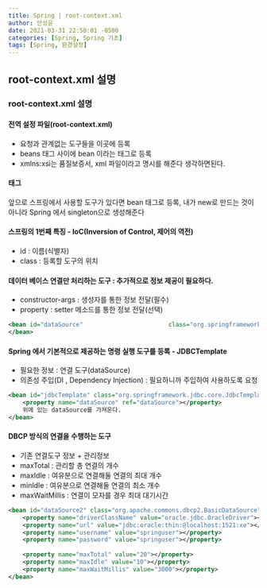 ```yaml
---
title: Spring | root-context.xml
author: 안성윤
date: 2021-03-31 22:50:01 -0500
categories: [Spring, Spring 기초]
tags: [Spring, 환경설정]
---
```


## root-context.xml 설명

### root-context.xml 설명

#### 전역 설정 파일(root-context.xml)

- 요청과 관계없는 도구들을 이곳에 등록
- beans 태그 사이에 bean 이라는 태그로 등록
- xmlns:xsi는 품질보증서, xml 파일이라고 명시를 해준다 생각하면된다.

#### <bean> 태그 

앞으로 스프링에서 사용할 도구가 있다면 bean 태그로 등록, 내가 new로 만드는 것이 아니라 Spring 에서 singleton으로 생성해준다

#### 스프링의 1번째 특징 - IoC(Inversion of Control, 제어의 역전)

- id : 이름(식별자)
- class : 등록할 도구의 위치

#### 데이터 베이스 연결만 처리하는 도구 : 추가적으로 정보 제공이 필요하다.

- constructor-args : 생성자를 통한 정보 전달(필수)
- property : setter 메소드를 통한 정보 전달(선택)

```xml
<bean id="dataSource" 				         class="org.springframework.jdbc.datasource.DriverManagerDataSource.class">
</bean>
```



#### Spring 에서 기본적으로 제공하는 명령 실행 도구를 등록 - JDBCTemplate

- 필요한 정보 : 연결 도구(dataSource)
- 의존성 주입(DI , Dependency Injection) : 필요하니까 주입하여 사용하도록 요청

```xml
<bean id="jdbcTemplate" class="org.springframework.jdbc.core.JdbcTemplate">
	<property name="dataSource" ref="dataSource"></property>
    위에 있는 dataSource를 가져온다.
</bean>
```

#### DBCP 방식의 연결을 수행하는 도구

- 기존 연결도구 정보 + 관리정보
- maxTotal : 관리할 총 연결의 개수
- maxIdle : 여유분으로 연결해둘 연결의 최대 개수
- minIdle : 여유분으로 연결해둘 연결의 최소 개수
- maxWaitMillis : 연결이 모자를 경우 최대 대기시간

```xml
<bean id="dataSource2" class="org.apache.commons.dbcp2.BasicDataSource">
	<property name="driverClassName" value="oracle.jdbc.OracleDriver"></property>
	<property name="url" value="jdbc:oracle:thin:@localhost:1521:xe"></property>
	<property name="username" value="springuser"></property>
	<property name="password" value="springuser"></property>	
			
	<property name="maxTotal" value="20"></property>		
	<property name="maxIdle" value="10"></property>		
	<property name="maxWaitMillis" value="3000"></property>		
</bean>
```

